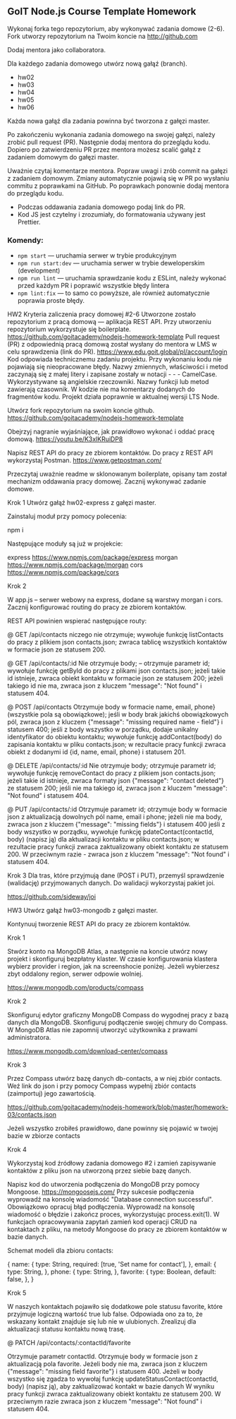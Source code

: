 ## GoIT Node.js Course Template Homework

Wykonaj forka tego repozytorium, aby wykonywać zadania domowe (2-6). Fork utworzy repozytorium na Twoim koncie na http://github.com

Dodaj mentora jako collaboratora.

Dla każdego zadania domowego utwórz nową gałąź (branch).

- hw02
- hw03
- hw04
- hw05
- hw06

Każda nowa gałąź dla zadania powinna być tworzona z gałęzi master.

Po zakończeniu wykonania zadania domowego na swojej gałęzi, należy zrobić pull request (PR). Następnie dodaj mentora do przeglądu kodu. Dopiero po zatwierdzeniu PR przez mentora możesz scalić gałąź z zadaniem domowym do gałęzi master.

Uważnie czytaj komentarze mentora. Popraw uwagi i zrób commit na gałęzi z zadaniem domowym. Zmiany automatycznie pojawią się w PR po wysłaniu commitu z poprawkami na GitHub. Po poprawkach ponownie dodaj mentora do przeglądu kodu.

- Podczas oddawania zadania domowego podaj link do PR.
- Kod JS jest czytelny i zrozumiały, do formatowania używany jest Prettier.

### Komendy:

- `npm start` &mdash; uruchamia serwer w trybie produkcyjnym
- `npm run start:dev` &mdash; uruchamia serwer w trybie deweloperskim (development)
- `npm run lint` &mdash; uruchamia sprawdzanie kodu z ESLint, należy wykonać przed każdym PR i poprawić wszystkie błędy lintera
- `npm lint:fix` &mdash; to samo co powyższe, ale również automatycznie poprawia proste błędy.

HW2
Kryteria zaliczenia pracy domowej #2-6
Utworzone zostało repozytorium z pracą domową — aplikacja REST API.
Przy utworzeniu repozytorium wykorzystuje się boilerplate. https://github.com/goitacademy/nodejs-homework-template
Pull request (PR) z odpowiednią pracą domową został wysłany do mentora w LMS w celu sprawdzenia (link do PR). https://www.edu.goit.global/pl/account/login
Kod odpowiada technicznemu zadaniu projektu.
Przy wykonaniu kodu nie pojawiają się nieopracowane błędy.
Nazwy zmiennych, właściwości i metod zaczynają się z małej litery i zapisane zostały w notacji - - - CamelCase. Wykorzystywane są angielskie rzeczowniki.
Nazwy funkcji lub metod zawierają czasownik.
W kodzie nie ma komentarzy dodanych do fragmentów kodu.
Projekt działa poprawnie w aktualnej wersji LTS Node.

Utwórz fork repozytorium na swoim koncie github.
https://github.com/goitacademy/nodejs-homework-template

Obejrzyj nagranie wyjaśniające, jak prawidłowo wykonać i oddać pracę domową.
https://youtu.be/K3xlKRuiDP8

Napisz REST API do pracy ze zbiorem kontaktów. Do pracy z REST API wykorzystaj Postman.
https://www.getpostman.com/

Przeczytaj uważnie readme w sklonowanym boilerplate, opisany tam został mechanizm oddawania pracy domowej. Zacznij wykonywać zadanie domowe.

Krok 1
Utwórz gałąź hw02-express z gałęzi master.

Zainstaluj moduł przy pomocy polecenia:

npm i

Następujące moduły są już w projekcie:

express https://www.npmjs.com/package/express
morgan https://www.npmjs.com/package/morgan
cors https://www.npmjs.com/package/cors

Krok 2

W app.js – serwer webowy na express, dodane są warstwy morgan i cors. Zacznij konfigurować routing do pracy ze zbiorem kontaktów.

REST API powinien wspierać następujące routy:

@ GET /api/contacts
niczego nie otrzymuje;
wywołuje funkcję listContacts do pracy z plikiem json contacts.json;
zwraca tablicę wszystkich kontaktów w formacie json ze statusem 200.

@ GET /api/contacts/:id
Nie otrzymuje body; – otrzymuje parametr id;
wywołuje funkcję getById do pracy z plikami json contacts.json;
jeżeli takie id istnieje, zwraca obiekt kontaktu w formacie json ze statusem 200;
jeżeli takiego id nie ma, zwraca json z kluczem "message": "Not found" i statusem 404.

@ POST /api/contacts
Otrzymuje body w formacie name, email, phone} (wszystkie pola są obowiązkowe);
jeśli w body brak jakichś obowiązkowych pól, zwraca json z kluczem {"message": "missing required name - field"} i statusem 400;
jeśli z body wszystko w porządku, dodaje unikalny identyfikator do obiektu kontaktu;
wywołuje funkcję addContact(body) do zapisania kontaktu w pliku contacts.json;
w rezultacie pracy funkcji zwraca obiekt z dodanymi id {id, name, email, phone} i statusem 201.

@ DELETE /api/contacts/:id
Nie otrzymuje body;
otrzymuje parametr id;
wywołuje funkcję removeContact do pracy z plikiem json contacts.json;
jeżeli takie id istnieje, zwraca formaty json {"message": "contact deleted"} ze statusem 200;
jeśli nie ma takiego id, zwraca json z kluczem "message": "Not found" i statusem 404.

@ PUT /api/contacts/:id
Otrzymuje parametr id;
otrzymuje body w formacie json z aktualizacją dowolnych pól name, email i phone;
jeżeli nie ma body, zwraca json z kluczem {"message": "missing fields"} i statusem 400
jeśli z body wszystko w porządku, wywołuje funkcję pdateContact(contactId, body) (napisz ją) dla aktualizacji kontaktu w pliku contacts.json;
w rezultacie pracy funkcji zwraca zaktualizowany obiekt kontaktu ze statusem 200. W przeciwnym razie - zwraca json z kluczem "message": "Not found" i statusem 404.

Krok 3
Dla tras, które przyjmują dane (POST i PUT), przemyśl sprawdzenie (walidację) przyjmowanych danych. Do walidacji wykorzystaj pakiet joi.

https://github.com/sideway/joi


HW3
Utwórz gałąź hw03-mongodb z gałęzi master.

Kontynuuj tworzenie REST API do pracy ze zbiorem kontaktów.

Krok 1

Stwórz konto na MongoDB Atlas, a następnie na koncie utwórz nowy projekt i skonfiguruj bezpłatny klaster. W czasie konfigurowania klastera wybierz provider i region, jak na screenshocie poniżej. Jeżeli wybierzesz zbyt oddalony region, serwer odpowie wolniej.

https://www.mongodb.com/products/compass

Krok 2

Skonfiguruj edytor graficzny MongoDB Compass do wygodnej pracy z bazą danych dla MongoDB. Skonfiguruj podłączenie swojej chmury do Compass. W MongoDB Atlas nie zapomnij utworzyć użytkownika z prawami administratora.

https://www.mongodb.com/download-center/compass

Krok 3

Przez Compass utwórz bazę danych db-contacts, a w niej zbiór contacts. Weź link do json i przy pomocy Compass wypełnij zbiór contacts (zaimportuj) jego zawartością.

https://github.com/goitacademy/nodejs-homework/blob/master/homework-03/contacts.json

Jeżeli wszystko zrobiłeś prawidłowo, dane powinny się pojawić w twojej bazie w zbiorze contacts

Krok 4

Wykorzystaj kod źródłowy zadania domowego #2 i zamień zapisywanie kontaktów z pliku json na utworzoną przez siebie bazę danych.

Napisz kod do utworzenia podłączenia do MongoDB przy pomocy Mongoose. https://mongoosejs.com/
Przy sukcesie podłączenia wyprowadź na konsolę wiadomość "Database connection successful".
Obowiązkowo opracuj błąd podłączenia. Wyprowadź na konsolę wiadomość o błędzie i zakończ proces, wykorzystując process.exit(1).
W funkcjach opracowywania zapytań zamień kod operacji CRUD na kontaktach z pliku, na metody Mongoose do pracy ze zbiorem kontaktów w bazie danych.

Schemat modeli dla zbioru contacts:

{
name: {
type: String,
required: [true, 'Set name for contact'],
},
email: {
type: String,
},
phone: {
type: String,
},
favorite: {
type: Boolean,
default: false,
},
}

Krok 5

W naszych kontaktach pojawiło się dodatkowe pole statusu favorite, które przyjmuje logiczną wartość true lub false. Odpowiada ono za to, że wskazany kontakt znajduje się lub nie w ulubionych. Zrealizuj dla aktualizacji statusu kontaktu nową trasę.

@ PATCH /api/contacts/:contactId/favorite

Otrzymuje parametr contactId.
Otrzymuje body w formacie json z aktualizacją pola favorite.
Jeżeli body nie ma, zwraca json z kluczem {"message": "missing field favorite"} i statusem 400.
Jeżeli w body wszystko się zgadza to wywołaj funkcję updateStatusContact(contactId, body) (napisz ją), aby zaktualizować kontakt w bazie danych
W wyniku pracy funkcji zwraca zaktualizowany obiekt kontaktu ze statusem 200. W przeciwnym razie zwraca json z kluczem "message": "Not found" i statusem 404.

